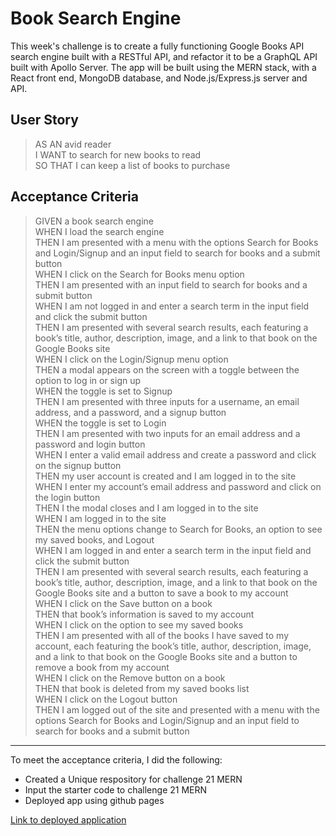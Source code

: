 # Book Search Engine
This week's challenge is to create a fully functioning Google Books API search engine built with a RESTful API, and refactor it to be a GraphQL API built with Apollo Server. The app will be built using the MERN stack, with a React front end, MongoDB database, and Node.js/Express.js server and API.



## User Story
> AS AN avid reader\
> I WANT to search for new books to read\
> SO THAT I can keep a list of books to purchase


## Acceptance Criteria
> GIVEN a book search engine\
> WHEN I load the search engine\
> THEN I am presented with a menu with the options Search for Books and Login/Signup and an input field to search for books and a submit button\
> WHEN I click on the Search for Books menu option\
> THEN I am presented with an input field to search for books and a submit button\
> WHEN I am not logged in and enter a search term in the input field and click the submit button\
THEN I am presented with several search results, each featuring a book’s title, author, description, image, and a link to that book on the Google Books site\
> WHEN I click on the Login/Signup menu option\
> THEN a modal appears on the screen with a toggle between the option to log in or sign up\
> WHEN the toggle is set to Signup\
> THEN I am presented with three inputs for a username, an email address, and a password, and a signup button\
> WHEN the toggle is set to Login\
> THEN I am presented with two inputs for an email address and a password and login button\
> WHEN I enter a valid email address and create a password and click on the signup button\
> THEN my user account is created and I am logged in to the site\
> WHEN I enter my account’s email address and password and click on the login button\
> THEN I the modal closes and I am logged in to the site\
> WHEN I am logged in to the site\
> THEN the menu options change to Search for Books, an option to see my saved books, and Logout\
> WHEN I am logged in and enter a search term in the input field and click the submit button\
> THEN I am presented with several search results, each featuring a book’s title, author, description, image, and a link to that book on the Google Books site and a button to save a book to my account\
> WHEN I click on the Save button on a book\
> THEN that book’s information is saved to my account\
> WHEN I click on the option to see my saved books\
> THEN I am presented with all of the books I have saved to my account, each featuring the book’s title, author, description, image, and a link to that book on the Google Books site and a button to remove a book from my account\
> WHEN I click on the Remove button on a book\
> THEN that book is deleted from my saved books list\
> WHEN I click on the Logout button\
> THEN I am logged out of the site and presented with a menu with the options Search for Books and Login/Signup and an input field to search for books and a submit button

---

To meet the acceptance criteria, I did the following:
-  Created a Unique respository for challenge 21 MERN
-  Input the starter code to challenge 21 MERN
-  Deployed app using github pages

[Link to deployed application]()